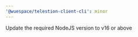 ```yaml
---
'@wuespace/telestion-client-cli': minor
---
```


Update the required NodeJS version to v16 or above
